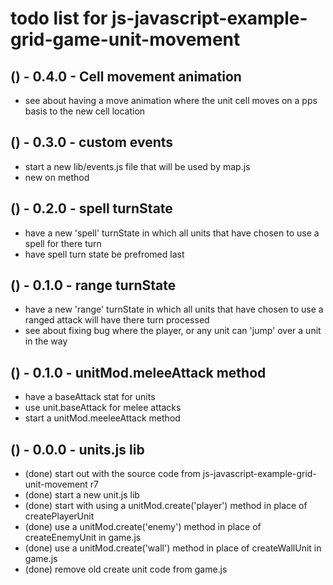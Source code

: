 # todo list for js-javascript-example-grid-game-unit-movement

## () - 0.4.0 - Cell movement animation
* see about having a move animation where the unit cell moves on a pps basis to the new cell location

## () - 0.3.0 - custom events
* start a new lib/events.js file that will be used by map.js
* new on method

## () - 0.2.0 - spell turnState
* have a new 'spell' turnState in which all units that have chosen to use a spell for there turn
* have spell turn state be prefromed last

## () - 0.1.0 - range turnState
* have a new 'range' turnState in which all units that have chosen to use a ranged attack will have there turn processed
* see about fixing bug where the player, or any unit can 'jump' over a unit in the way

## () - 0.1.0 - unitMod.meleeAttack method 
* have a baseAttack stat for units
* use unit.baseAttack for melee attacks
* start a unitMod.meeleeAttack method

## () - 0.0.0 - units.js lib
* (done) start out with the source code from js-javascript-example-grid-unit-movement r7
* (done) start a new unit.js lib
* (done) start with using a unitMod.create('player') method in place of createPlayerUnit
* (done) use a unitMod.create('enemy') method in place of createEnemyUnit in game.js
* (done) use a unitMod.create('wall') method in place of createWallUnit in game.js
* (done) remove old create unit code from game.js
